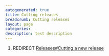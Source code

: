 ```yaml
---
autogenerated: true
title: Cutting releases
breadcrumb: Cutting releases
layout: page
categories: 
description: test description
---
```


1.  REDIRECT [Releases\#Cutting a new release](Releases#Cutting_a_new_release )
